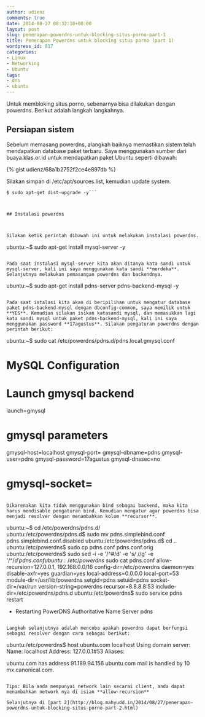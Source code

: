 ```yaml
---
author: udienz
comments: true
date: 2014-08-27 08:32:18+00:00
layout: post
slug: penerapan-powerdns-untuk-blocking-situs-porno-part-1
title: Penerapan Powerdns untuk blocking situs porno (part 1)
wordpress_id: 817
categories:
- Linux
- Networking
- Ubuntu
tags:
- dns
- ubuntu
---
```


Untuk membloking situs porno, sebenarnya bisa dilakukan dengan powerdns. Berikut adalah langkah langkahnya.



## Persiapan sistem



Sebelum memasang powerdns, alangkah baiknya memastikan sistem telah mendapatkan database paket terbaru. Saya menggunakan sumber dari buaya.klas.or.id untuk mendapatkan paket Ubuntu seperti dibawah:

{% gist udienz/68a1b2752f2ce4e897db %}

Silakan simpan di /etc/apt/sources.list, kemudian update system.
```$ sudo apt-get update
$ sudo apt-get dist-upgrade -y```



## Instalasi powerdns



Silakan ketik perintah dibawah ini untuk melakukan instalasi powerdns.

```
ubuntu:~$ sudo apt-get install mysql-server -y
```

Pada saat instalasi mysql-server kita akan ditanya kata sandi untuk mysql-server, kali ini saya menggunakan kata sandi **merdeka**. Selanjutnya melakukan pemasangan powerdns dan backendnya.

```
ubuntu:~$ sudo apt-get install pdns-server pdns-backend-mysql -y
```

Pada saat istalasi kita akan di beripilihan untuk mengatur database paket pdns-backend-mysql dengan dbconfig-common, saya memilik untuk **YES**. Kemudian silakan isikan katasandi mysql, dan memasukkan lagi kata sandi mysql untuk paket pdns-backend-mysql, kali ini saya menggunakan password **17agustus**. Silakan pengaturan powerdns dengan perintah berikut:

```
ubuntu:~$ sudo cat /etc/powerdns/pdns.d/pdns.local.gmysql.conf 
# MySQL Configuration
#
# Launch gmysql backend
launch=gmysql

# gmysql parameters
gmysql-host=localhost
gmysql-port=
gmysql-dbname=pdns
gmysql-user=pdns
gmysql-password=17agustus
gmysql-dnssec=no
# gmysql-socket=
```

Dikarenakan kita tidak menggunakan bind sebagai backend, maka kita harus mendisable pengaturan bind. Kemudian mengatur agar powerdns bisa menjadi resolver dengan menambahkan kolom **recursor**.

```
ubuntu:~$ cd /etc/powerdns/pdns.d/  
ubuntu:/etc/powerdns/pdns.d$ sudo mv pdns.simplebind.conf pdns.simplebind.conf.disabled
ubuntu:/etc/powerdns/pdns.d$ cd ..
ubuntu:/etc/powerdns$ sudo cp pdns.conf pdns.conf.orig
ubuntu:/etc/powerdns$ sudo sed -i -e '/^#/d' -e 's/ //g' -e '/^$/d' pdns.conf
ubuntu:/etc/powerdns$ sudo cat pdns.conf
allow-recursion=127.0.0.1, 192.168.0.0/16
config-dir=/etc/powerdns
daemon=yes
disable-axfr=yes
guardian=yes
local-address=0.0.0.0
local-port=53
module-dir=/usr/lib/powerdns
setgid=pdns
setuid=pdns
socket-dir=/var/run
version-string=powerdns
recursor=8.8.8.8:53
include-dir=/etc/powerdns/pdns.d
ubuntu:/etc/powerdns$ sudo service pdns restart
 * Restarting PowerDNS Authoritative Name Server pdns
```

Langkah selanjutnya adalah mencoba apakah powerdns dapat berfungsi sebagai resolver dengan cara sebagai berikut:

```
ubuntu:/etc/powerdns$ host ubuntu.com localhost
Using domain server:
Name: localhost
Address: 127.0.0.1#53
Aliases: 

ubuntu.com has address 91.189.94.156
ubuntu.com mail is handled by 10 mx.canonical.com.
```

Tips: Bila anda mempunyai network lain secarai client, anda dapat menambahkan network nya di isian **allow-recursion**

Selanjutnya di [part 2](http://blog.mahyudd.in/2014/08/27/penerapan-powerdns-untuk-blocking-situs-porno-part-2.html)

